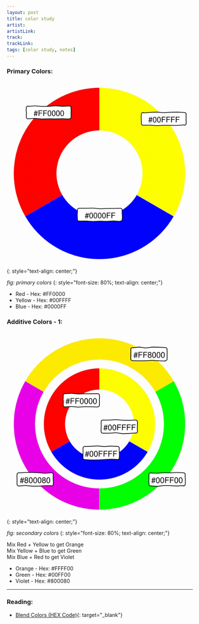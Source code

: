 ```yaml
---
layout: post
title: color study
artist: 
artistLink: 
track: 
trackLink: 
tags: [color study, notes]
---
```


### Primary Colors: 

![Typical Web Page](/media/blogAssets/colorStudy/primary.svg)
{: style="text-align: center;"}

*fig: primary colors*
{: style="font-size: 80%; text-align: center;"}

- Red - Hex: #FF0000
- Yellow - Hex: #00FFFF
- Blue - Hex: #0000FF

### Additive Colors - 1:

![Typical Web Page](/media/blogAssets/colorStudy/secondary.svg)
{: style="text-align: center;"}

*fig: secondary colors*
{: style="font-size: 80%; text-align: center;"}

Mix Red + Yellow to get Orange
<br>
Mix Yellow + Blue to get Green
<br>
Mix Blue + Red to get Violet


- Orange - Hex: #FFFF00
- Green - Hex: #00FF00
- Violet - Hex: #800080


-----

### Reading: <br>

* [Blend Colors (HEX Code)](https://meyerweb.com/eric/tools/color-blend/#:::hex){: target="_blank"}



